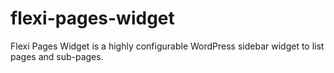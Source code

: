 # flexi-pages-widget
Flexi Pages Widget is a highly configurable WordPress sidebar widget to list pages and sub-pages.
